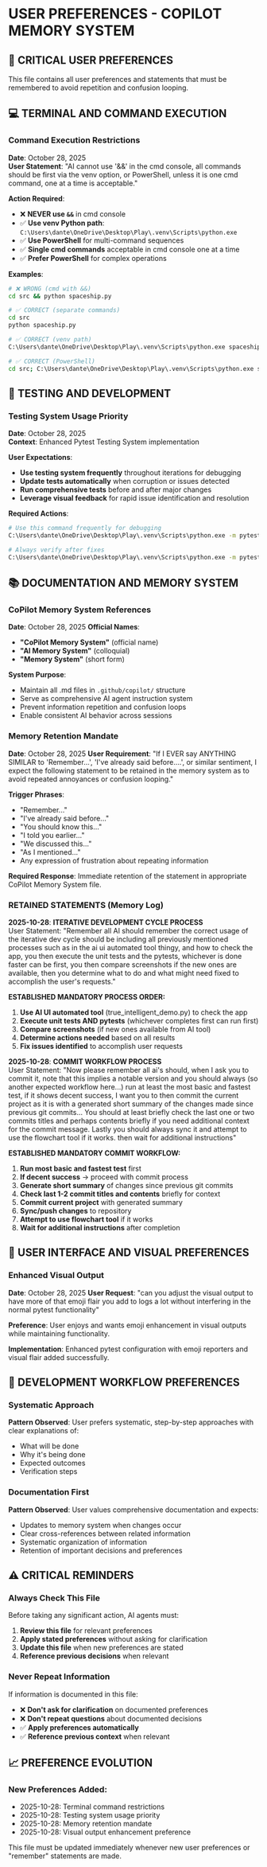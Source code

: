 # USER PREFERENCES - COPILOT MEMORY SYSTEM

## 🎯 **CRITICAL USER PREFERENCES**

This file contains all user preferences and statements that must be remembered to avoid repetition and confusion looping.

## 💻 **TERMINAL AND COMMAND EXECUTION**

### **Command Execution Restrictions**
**Date**: October 28, 2025  
**User Statement**: "AI cannot use '&&' in the cmd console, all commands should be first via the venv option, or PowerShell, unless it is one cmd command, one at a time is acceptable."

**Action Required**:
- ❌ **NEVER use `&&`** in cmd console  
- ✅ **Use venv Python path**: `C:\Users\dante\OneDrive\Desktop\Play\.venv\Scripts\python.exe`
- ✅ **Use PowerShell** for multi-command sequences
- ✅ **Single cmd commands** acceptable in cmd console one at a time
- ✅ **Prefer PowerShell** for complex operations

**Examples**:
```bash
# ❌ WRONG (cmd with &&)
cd src && python spaceship.py

# ✅ CORRECT (separate commands)  
cd src
python spaceship.py

# ✅ CORRECT (venv path)
C:\Users\dante\OneDrive\Desktop\Play\.venv\Scripts\python.exe spaceship.py

# ✅ CORRECT (PowerShell)
cd src; C:\Users\dante\OneDrive\Desktop\Play\.venv\Scripts\python.exe spaceship.py
```

## 🧪 **TESTING AND DEVELOPMENT**

### **Testing System Usage Priority**
**Date**: October 28, 2025  
**Context**: Enhanced Pytest Testing System implementation

**User Expectations**:
- **Use testing system frequently** throughout iterations for debugging
- **Update tests automatically** when corruption or issues detected
- **Run comprehensive tests** before and after major changes  
- **Leverage visual feedback** for rapid issue identification and resolution

**Required Actions**:
```bash
# Use this command frequently for debugging
C:\Users\dante\OneDrive\Desktop\Play\.venv\Scripts\python.exe -m pytest tests\ -v

# Always verify after fixes
C:\Users\dante\OneDrive\Desktop\Play\.venv\Scripts\python.exe -m pytest tests\test_spaceship.py -v
```

## 📚 **DOCUMENTATION AND MEMORY SYSTEM**

### **CoPilot Memory System References**
**Date**: October 28, 2025
**Official Names**: 
- **"CoPilot Memory System"** (official name)
- **"AI Memory System"** (colloquial)  
- **"Memory System"** (short form)

**System Purpose**:
- Maintain all .md files in `.github/copilot/` structure
- Serve as comprehensive AI agent instruction system
- Prevent information repetition and confusion loops
- Enable consistent AI behavior across sessions

### **Memory Retention Mandate**
**Date**: October 28, 2025
**User Requirement**: "If I EVER say ANYTHING SIMILAR to 'Remember...', 'I've already said before....', or similar sentiment, I expect the following statement to be retained in the memory system as to avoid repeated annoyances or confusion looping."

**Trigger Phrases**:
- "Remember..."
- "I've already said before..."  
- "You should know this..."
- "I told you earlier..."
- "We discussed this..."
- "As I mentioned..."
- Any expression of frustration about repeating information

**Required Response**: Immediate retention of the statement in appropriate CoPilot Memory System file.

### **RETAINED STATEMENTS (Memory Log)**

**2025-10-28**: **ITERATIVE DEVELOPMENT CYCLE PROCESS**  
User Statement: "Remember all AI should remember the correct usage of the iterative dev cycle should be including all previously mentioned processes such as in the ai ui automated tool thingy, and how to check the app, you then execute the unit tests and the pytests, whichever is done faster can be first, you then compare screenshots if the new ones are available, then you determine what to do and what might need fixed to accomplish the user's requests."

**ESTABLISHED MANDATORY PROCESS ORDER:**
1. **Use AI UI automated tool** (true_intelligent_demo.py) to check the app
2. **Execute unit tests AND pytests** (whichever completes first can run first)
3. **Compare screenshots** (if new ones available from AI tool)
4. **Determine actions needed** based on all results
5. **Fix issues identified** to accomplish user requests

**2025-10-28**: **COMMIT WORKFLOW PROCESS**  
User Statement: "Now please remember all ai's should, when I ask you to commit it, note that this implies a notable version and you should always (so another expected workflow here...) run at least the most basic and fastest test, if it shows decent success, I want you to then commit the current project as it is with a generated short summary of the changes made since previous git commits... You should at least briefly check the last one or two commits titles and perhaps contents briefly if you need additional context for the commit message. Lastly you should always sync it and attempt to use the flowchart tool if it works. then wait for additional instructions"

**ESTABLISHED MANDATORY COMMIT WORKFLOW:**
1. **Run most basic and fastest test** first
2. **If decent success** → proceed with commit process
3. **Generate short summary** of changes since previous git commits
4. **Check last 1-2 commit titles and contents** briefly for context
5. **Commit current project** with generated summary
6. **Sync/push changes** to repository
7. **Attempt to use flowchart tool** if it works
8. **Wait for additional instructions** after completion

## 🎨 **USER INTERFACE AND VISUAL PREFERENCES**

### **Enhanced Visual Output**
**Date**: October 28, 2025
**User Request**: "can you adjust the visual output to have more of that emoji flair you add to logs a lot without interfering in the normal pytest functionality"

**Preference**: User enjoys and wants emoji enhancement in visual outputs while maintaining functionality.

**Implementation**: Enhanced pytest configuration with emoji reporters and visual flair added successfully.

## 🔄 **DEVELOPMENT WORKFLOW PREFERENCES**

### **Systematic Approach**
**Pattern Observed**: User prefers systematic, step-by-step approaches with clear explanations of:
- What will be done
- Why it's being done  
- Expected outcomes
- Verification steps

### **Documentation First**
**Pattern Observed**: User values comprehensive documentation and expects:
- Updates to memory system when changes occur
- Clear cross-references between related information
- Systematic organization of information
- Retention of important decisions and preferences

## ⚠️ **CRITICAL REMINDERS**

### **Always Check This File**
Before taking any significant action, AI agents must:
1. **Review this file** for relevant preferences
2. **Apply stated preferences** without asking for clarification
3. **Update this file** when new preferences are stated
4. **Reference previous decisions** when relevant

### **Never Repeat Information**
If information is documented in this file:
- ❌ **Don't ask for clarification** on documented preferences
- ❌ **Don't repeat questions** about documented decisions  
- ✅ **Apply preferences automatically**
- ✅ **Reference previous context** when relevant

## 📈 **PREFERENCE EVOLUTION**

### **New Preferences Added:**
- 2025-10-28: Terminal command restrictions  
- 2025-10-28: Testing system usage priority
- 2025-10-28: Memory retention mandate
- 2025-10-28: Visual output enhancement preference

This file must be updated immediately whenever new user preferences or "remember" statements are made.